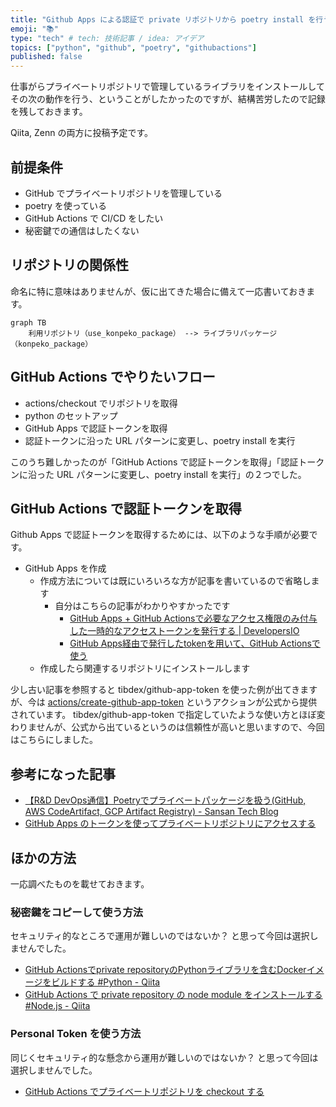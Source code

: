 ```yaml
---
title: "Github Apps による認証で private リポジトリから poetry install を行う方法"
emoji: "📚"
type: "tech" # tech: 技術記事 / idea: アイデア
topics: ["python", "github", "poetry", "githubactions"]
published: false
---
```


仕事がらプライベートリポジトリで管理しているライブラリをインストールしてその次の動作を行う、ということがしたかったのですが、結構苦労したので記録を残しておきます。

Qiita, Zenn の両方に投稿予定です。

## 前提条件

- GitHub でプライベートリポジトリを管理している
- poetry を使っている
- GitHub Actions で CI/CD をしたい
- 秘密鍵での通信はしたくない

## リポジトリの関係性

命名に特に意味はありませんが、仮に出てきた場合に備えて一応書いておきます。

```mermaid
graph TB
    利用リポジトリ（use_konpeko_package） --> ライブラリパッケージ（konpeko_package）
```

## GitHub Actions でやりたいフロー

- actions/checkout でリポジトリを取得
- python のセットアップ
- GitHub Apps で認証トークンを取得
- 認証トークンに沿った URL パターンに変更し、poetry install を実行

このうち難しかったのが「GitHub Actions で認証トークンを取得」「認証トークンに沿った URL パターンに変更し、poetry install を実行」の２つでした。

## GitHub Actions で認証トークンを取得

Github Apps で認証トークンを取得するためには、以下のような手順が必要です。

- GitHub Apps を作成
    - 作成方法については既にいろいろな方が記事を書いているので省略します
        - 自分はこちらの記事がわかりやすかったです
            - [GitHub Apps + GitHub Actionsで必要なアクセス権限のみ付与した一時的なアクセストークンを発行する | DevelopersIO](https://dev.classmethod.jp/articles/getting-an-access-token-with-only-the-necessary-permissions-on-github-appsgithub-actions/)
            - [GitHub Apps経由で発行したtokenを用いて、GitHub Actionsで使う](https://zenn.dev/suzutan/articles/how-to-use-github-apps-token-in-github-actions)
    - 作成したら関連するリポジトリにインストールします


少し古い記事を参照すると tibdex/github-app-token を使った例が出てきますが、今は [actions/create-github-app-token](https://github.com/actions/create-github-app-token) というアクションが公式から提供されています。
tibdex/github-app-token で指定していたような使い方とほぼ変わりませんが、公式から出ているというのは信頼性が高いと思いますので、今回はこちらにしました。

## 参考になった記事

- [【R&D DevOps通信】Poetryでプライベートパッケージを扱う(GitHub, AWS CodeArtifact, GCP Artifact Registry) - Sansan Tech Blog](https://buildersbox.corp-sansan.com/entry/2022/08/22/110000)
- [GitHub Apps のトークンを使ってプライベートリポジトリにアクセスする](https://zenn.dev/farstep/articles/32751d92dd1452)



## ほかの方法

一応調べたものを載せておきます。

### 秘密鍵をコピーして使う方法

セキュリティ的なところで運用が難しいのではないか？ と思って今回は選択しませんでした。

- [GitHub Actionsでprivate repositoryのPythonライブラリを含むDockerイメージをビルドする #Python - Qiita](https://qiita.com/ninomiyt/items/b564f8a742e1bb18ce57)
- [GitHub Actions で private repository の node module をインストールする #Node.js - Qiita](https://qiita.com/couzie/items/33d837d6f0dc049155cd)

### Personal Token を使う方法

同じくセキュリティ的な懸念から運用が難しいのではないか？ と思って今回は選択しませんでした。

- [GitHub Actions でプライベートリポジトリを checkout する](https://zenn.dev/kou_pg_0131/articles/gh-actions-checkout-private-repo)